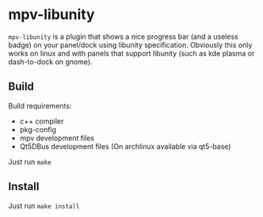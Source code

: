# mpv-libunity
`mpv-libunity` is a plugin that shows a nice progress bar (and a useless badge) on your panel/dock using libunity specification. Obviously this only works on linux and with panels that support libunity (such as kde plasma or dash-to-dock on gnome).


## Build
Build requirements:
 - c++ compiler
 - pkg-config
 - mpv development files
 - Qt5DBus development files (On archlinux available via qt5-base)

Just run `make`

## Install
Just run `make install`
